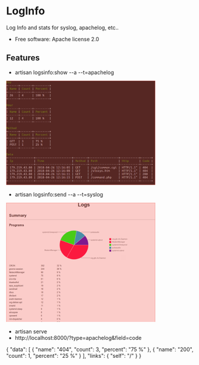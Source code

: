 
LogInfo
==========

Log Info and stats for syslog, apachelog, etc..


* Free software: Apache license 2.0


Features
--------

* artisan logsinfo:show --a --t=apachelog

<img alt="Cli" src="docs/cli.png?raw=true" width="400">

* artisan logsinfo:send --a --t=syslog

<img alt="Cli" src="docs/mail.png?raw=true" width="400">

* artisan serve
* http://localhost:8000/?type=apachelog&field=code

{
  "data": [
    {
      "name": "404",
      "count": 3,
      "percent": "75 %"
    },
    {
      "name": "200",
      "count": 1,
      "percent": "25 %"
    }
  ],
  "links": {
    "self": "/"
  }
}
